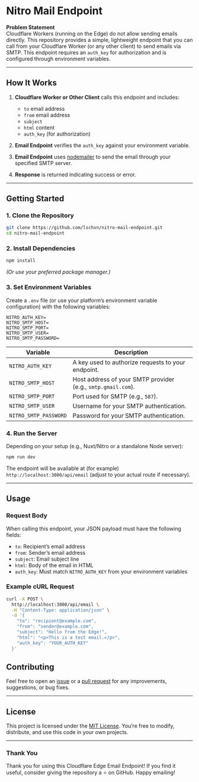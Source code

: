 # Nitro Mail Endpoint

**Problem Statement**  
Cloudflare Workers (running on the Edge) do not allow sending emails directly. This repository provides a simple, lightweight endpoint that you can call from your Cloudflare Worker (or any other client) to send emails via SMTP. This endpoint requires an `auth_key` for authorization and is configured through environment variables.

---

## How It Works

1. **Cloudflare Worker or Other Client** calls this endpoint and includes:
   - `to` email address
   - `from` email address
   - `subject`
   - `html` content
   - `auth_key` (for authorization)

2. **Email Endpoint** verifies the `auth_key` against your environment variable.
3. **Email Endpoint** uses [nodemailer](https://nodemailer.com/) to send the email through your specified SMTP server.
4. **Response** is returned indicating success or error.

---

## Getting Started

### 1. Clone the Repository

```bash
git clone https://github.com/lschvn/nitro-mail-endpoint.git
cd nitro-mail-endpoint
```

### 2. Install Dependencies

```bash
npm install
```

*(Or use your preferred package manager.)*

### 3. Set Environment Variables

Create a `.env` file (or use your platform’s environment variable configuration) with the following variables:

```env
NITRO_AUTH_KEY=
NITRO_SMTP_HOST=
NITRO_SMTP_PORT=
NITRO_SMTP_USER=
NITRO_SMTP_PASSWORD=
```

| Variable              | Description                                                               |
|-----------------------|---------------------------------------------------------------------------|
| `NITRO_AUTH_KEY`      | A key used to authorize requests to your endpoint.                        |
| `NITRO_SMTP_HOST`     | Host address of your SMTP provider (e.g., `smtp.gmail.com`).              |
| `NITRO_SMTP_PORT`     | Port used for SMTP (e.g., `587`).                                         |
| `NITRO_SMTP_USER`     | Username for your SMTP authentication.                                    |
| `NITRO_SMTP_PASSWORD` | Password for your SMTP authentication.                                    |

### 4. Run the Server

Depending on your setup (e.g., Nuxt/Nitro or a standalone Node server):

```bash
npm run dev
```

The endpoint will be available at (for example) `http://localhost:3000/api/email` (adjust to your actual route if necessary).

---

## Usage

### Request Body

When calling this endpoint, your JSON payload must have the following fields:

- `to`: Recipient’s email address
- `from`: Sender’s email address
- `subject`: Email subject line
- `html`: Body of the email in HTML
- `auth_key`: Must match `NITRO_AUTH_KEY` from your environment variables

### Example cURL Request

```bash
curl -X POST \
  http://localhost:3000/api/email \
  -H "Content-Type: application/json" \
  -d '{
    "to": "recipient@example.com",
    "from": "sender@example.com",
    "subject": "Hello from the Edge!",
    "html": "<p>This is a test email.</p>",
    "auth_key": "YOUR_AUTH_KEY"
  }'
```

## Contributing

Feel free to open an [issue](../../issues) or a [pull request](../../pulls) for any improvements, suggestions, or bug fixes.

---

## License

This project is licensed under the [MIT License](LICENSE). You’re free to modify, distribute, and use this code in your own projects.

---

### Thank You

Thank you for using this Cloudflare Edge Email Endpoint! If you find it useful, consider giving the repository a ⭐ on GitHub. Happy emailing!
